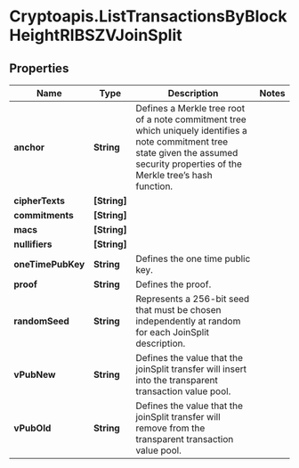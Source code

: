 # Cryptoapis.ListTransactionsByBlockHeightRIBSZVJoinSplit

## Properties

Name | Type | Description | Notes
------------ | ------------- | ------------- | -------------
**anchor** | **String** | Defines a Merkle tree root of a note commitment tree which uniquely identifies a note commitment tree state given the assumed security properties of the Merkle tree’s  hash function. | 
**cipherTexts** | **[String]** |  | 
**commitments** | **[String]** |  | 
**macs** | **[String]** |  | 
**nullifiers** | **[String]** |  | 
**oneTimePubKey** | **String** | Defines the one time public key. | 
**proof** | **String** | Defines the proof. | 
**randomSeed** | **String** | Represents a 256-bit seed that must be chosen independently at random for each JoinSplit description. | 
**vPubNew** | **String** | Defines the value that the joinSplit transfer will insert into the transparent transaction value pool. | 
**vPubOld** | **String** | Defines the value that the joinSplit transfer will remove from the transparent transaction value pool. | 


